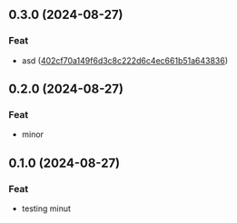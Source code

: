 ## 0.3.0 (2024-08-27)

### Feat

- asd ([402cf70a149f6d3c8c222d6c4ec661b51a643836](https://github.com/irubiov/test-commitizen/commit/{sha1}))

## 0.2.0 (2024-08-27)

### Feat

- minor

## 0.1.0 (2024-08-27)

### Feat

- testing minut
